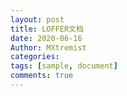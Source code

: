```yaml
---
layout: post
title: LOFFER文档
date: 2020-06-16
Author: MXtremist
categories: 
tags: [sample, document]
comments: true
--- 
```

